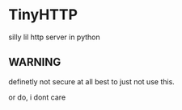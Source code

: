 # TinyHTTP
silly lil http server in python

## WARNING
definetly not secure at all
best to just not use this.

or do, i dont care
